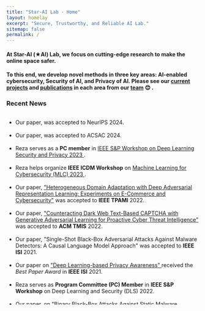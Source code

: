 ```yaml
---
title: "Star-AI Lab - Home"
layout: homelay
excerpt: "Secure, Trustworthy, and Reliable AI Lab."
sitemap: false
permalink: /
---
```


#### At Star-AI (&#9733;AI) Lab, we focus on cutting-edge research to make the online space safer.

#### To this end, we develop novel methods in three key areas: AI-enabled cybersecurity, Security of AI, and Privacy of AI. Please see our [current projects](https://star-ailab.github.io/research/) and [publications](https://star-ailab.github.io/publications/) in each area from our [team](https://star-ailab.github.io/team/) 😊 .

### Recent News

<div markdown="0" class="wrapper" style="border-bottom: 1px solid $black <!--$grey-color-->; border:4px; height:500px; overflow:auto;">
	<ul class="awards" style="margin-bottom: -5px">
		<li>Our paper, <a href="https://arxiv.org/pdf/2408.10456" Differentially Private Stochastic Gradient Descent with Fixed-Size Minibatches: Tighter RDP Guarantees with or without Replacement></a> was accepted to NeurIPS 2024. </li>
		<br>
		<li>Our paper, <a href="https://arxiv.org/pdf/2304.03841" Efficient Secure Aggregation for Privacy-Preserving Federated Machine Learning></a> was accepted to ACSAC 2024. </li>
		<br>
		<li>Reza serves as a <b>PC member</b> in <a href ="https://dls2023.ieee-security.org/"> IEEE S&P Workshop on Deep Learning Security and Privacy 2023 </a>.</li>
		<br>
		<li>Reza helps organize <b>IEEE ICDM Workshop</b> on <a href="https://ml4cyber.github.io/23/"> Machine Learning for Cybersecurity (MLC) 2023 </a>. </li>
		<br>
		<li>Our paper, <a href="https://ieeexplore.ieee.org/document/9744510"> "Heterogeneous Domain Adaptation with Deep Adversarial Representation Learning: Experiments on E-Commerce and Cybersecurity"</a> was accepted to <b>IEEE TPAMI</b> 2022.</li>
		<br>
		<li>Our paper, <a href="https://dl.acm.org/doi/full/10.1145/3505226"> "Counteracting Dark Web Text-Based CAPTCHA with Generative Adversarial Learning for Proactive Cyber Threat Intelligence"</a> was accepted to <b>ACM TMIS</b> 2022.</li>
		<br>
		<li>Our paper, "Single-Shot Black-Box Adversarial Attacks Against Malware Detectors: A Causal Language Model Approach" was accepted to <b>IEEE ISI</b> 2021.</li>
		<br>
		<li>Our paper on <a href="https://arxiv.org/abs/2111.09415"> "Deep Learning-based Privacy Awareness" </a> received the <i> Best Paper Award</i> in <b>IEEE ISI</b> 2021.</li>
		<br>
		<li>Reza serves as <b>Program Committee (PC) Member</b> in <b>IEEE S&P Workshop</b> on Deep Learning and Security (DLS) 2022.</li>
		<br>
		<li>Our paper, on <a href="https://ieeexplore.ieee.org/document/9474314"> "Binary Black-Box Attacks Against Static Malware Detectors with Reinforcement Learning in Discrete Action Spaces"</a> was accepted at <b>IEEE S&P</b> Workshop on Deep Learning and Security (DLS) 2021.</li>
		<br>
		<li>Our paper, <a href="https://arxiv.org/abs/2012.07994"> "Binary Black-box Evasion Attacks Against Deep Learning-based Static Malware Detectors with Adversarial Byte-Level Language Model"</a> was accepted to the <b>AAAI</b> Conference on Artificial Intelligence, Workshop on Robust, Secure, and Efficient Machine Learning (RSEML), 2021.</li>
		<br>
		<li>Our Paper on Adversarial Cross-Lingual Knowledge Transfer in Hacker Forums was accepted at <b>IEEE S&P</b> Workshop on Deep Learning and Security (DLS).</li>
		<br>
	</ul>
</div>







